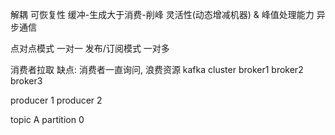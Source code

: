解耦
可恢复性
缓冲-生成大于消费-削峰
灵活性(动态增减机器) & 峰值处理能力
异步通信

点对点模式   一对一
发布/订阅模式 一对多

消费者拉取
缺点: 消费者一直询问, 浪费资源
kafka cluster broker1 broker2 broker3

producer 1 producer 2

topic A partition 0
